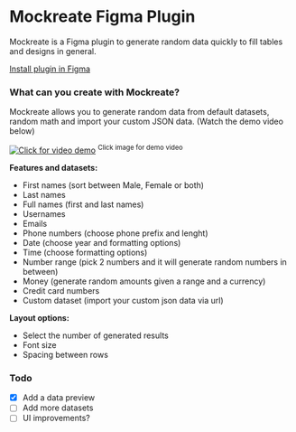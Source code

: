 
# Mockreate Figma Plugin
Mockreate is a Figma plugin to generate random data quickly to fill tables and designs in general.

[Install plugin in Figma](https://www.figma.com/community/plugin/1096384653667384513/Mockreate)
### What can you create with Mockreate?
Mockreate allows you to generate random data from default datasets, random math and import your custom JSON data. (Watch the demo video below)

[![Click for video demo](https://s3-alpha-sig.figma.com/plugins/1096384653667384513/31513/cd6c8d54-3137-4b8d-8449-aa28a1fb9c81-cover?Expires=1652054400&Signature=I33PLrJwUHumdn7rNViKO0K0So5GYR4sE2I9bsD0CHiQYswAxHn3LPEgGSq~oljkUqHlYz-Zlf-4P8mPRrHRBHOmY5cN2uYyDvsUsEbHGa9KRLTrgQBh8ucmcwiJNZtUUk0iMMIShkPwHW9emE3MtSmULB54q5Fgwx4RLGcAg0UME8HJddj5pVZLCerp9xrT6uOc74GBqkPW93pDIQA-dU39w4ubT6iB2DR-WB7azEFYG7aUrVCpBoWZa3C3LaYvK5CPQ7TX~Po00F3buYE1sv3Qck7dyEzQr2AZ-NYHTYrOZnIL72Om63LY1~WKuXFGQfLRQLu3RgrLWoMruL6T9g__&Key-Pair-Id=APKAINTVSUGEWH5XD5UA)](https://youtu.be/O7czyKd25BY)
<sup>Click image for demo video</sup>


**Features and datasets:**

- First names (sort between Male, Female or both)
- Last names
 - Full names (first and last names)
- Usernames
- Emails
- Phone numbers (choose phone prefix and lenght)
- Date (choose year and formatting options)
- Time (choose formatting options)
- Number range (pick 2 numbers and it will generate random numbers in between)
- Money (generate random amounts given a range and a currency)
- Credit card numbers
- Custom dataset (import your custom json data via url)

**Layout options:**
- Select the number of generated results
- Font size
- Spacing between rows

### Todo
- [x] Add a data preview
- [ ] Add more datasets
- [ ] UI improvements?
